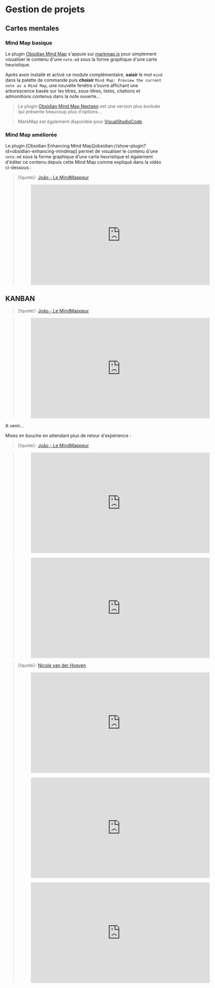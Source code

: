# Gestion de projets


## Cartes mentales

### Mind Map basique

Le plugin [Obsidian Mind Map](obsidian://show-plugin?id=obsidian-mind-map) s'appuie sur  [markmap.js](https://markmap.js.org/) pour simplement visualiser le contenu d'une `note.md` sous la forme graphique d'une carte heuristique.

Après avoir installé et activé ce module complémentaire, **saisir** le mot `mind` dans la palette de commande  puis **choisir** `Mind Map: Preview the current note as a Mind Map`, une nouvelle fenêtre s'ouvre affichant une arborescence basée sur les titres, sous-titres, listes, citations et admonitions contenus dans la note ouverte...

> Le plugin [Obsidian Mind Map Nextgen](obsidian://show-plugin?id=obsidian-mindmap-nextgen) est une version plus évoluée qui présente beaucoup plus d'options...

> MarkMap est également disponible pour [VisualStudioCode](https://marketplace.visualstudio.com/items?itemName=gera2ld.markmap-vscode).

### Mind Map améliorée

Le plugin [Obsidian Enhancing Mind Map][obsidian://show-plugin?id=obsidian-enhancing-mindmap] permet de visualiser le contenu d'une `note.md` sous la forme graphique d'une carte heuristique et également d'éditer ce contenu depuis cette Mind Map comme expliqué dans la vidéo ci-dessous :

>[!quote]- [João - Le MindMappeur](https://www.youtube.com/c/LeMindMappeur)
><center><figure><iframe width="560" height="315" src="https://www.youtube-nocookie.com/embed/NIFeiwnQpGs" title="YouTube video player" frameborder="0" allow="accelerometer; autoplay; clipboard-write; encrypted-media; gyroscope; picture-in-picture" allowfullscreen></iframe></figure></center>
## KANBAN

<!--
[google.com/search?q=kanban&rlz=1C1CHBF_frFR845FR845&oq=kanban&aqs=chrome..69i57j0i433i512j0i512l3j69i60l3.3175j0j7&sourceid=chrome&ie=UTF-8](https://www.google.com/search?q=kanban&rlz=1C1CHBF_frFR845FR845&oq=kanban&aqs=chrome..69i57j0i433i512j0i512l3j69i60l3.3175j0j7&sourceid=chrome&ie=UTF-8)

[https://fr.wikipedia.org/wiki/Kanban_(développement)](https://fr.wikipedia.org/wiki/Kanban_(d%C3%A9veloppement))

[kanbanize.com/fr/ressources/debuter-avec/methode-kanban](https://kanbanize.com/fr/ressources/debuter-avec/methode-kanban)

https://www.atlassian.com/fr/agile/kanban

[cadremploi.fr/editorial/conseils/conseils-carriere/detail/article/jose-pas-demander-mais-c-est-quoi-la-methode-kanban.html](https://www.cadremploi.fr/editorial/conseils/conseils-carriere/detail/article/jose-pas-demander-mais-c-est-quoi-la-methode-kanban.html)

https://www.merci-app.com/article/kanban

https://www.amalo-recrutement.fr/blog/kanban/

https://organisologie.com/comment-sorganiser/comment-atteindre-ses-objectifs/plan-action/methode-kanban-toyota-contenu/
-->
>[!quote]- [João - Le MindMappeur](https://www.youtube.com/c/LeMindMappeur)

><center><figure><iframe width="560" height="315" src="https://www.youtube.com/embed/PSo2XkKHpWo" title="YouTube video player" frameborder="0" allow="accelerometer; autoplay; clipboard-write; encrypted-media; gyroscope; picture-in-picture" allowfullscreen></iframe></figure></center>

A venir...

Mises en bouche en attendant plus de retour d'expérience :

>[!quote]- [João - Le MindMappeur](https://www.youtube.com/c/LeMindMappeur)

><center><figure><iframe width="560" height="315" src="https://www.youtube-nocookie.com/embed/LPxyEJeVsPg" title="YouTube video player" frameborder="0" allow="accelerometer; autoplay; clipboard-write; encrypted-media; gyroscope; picture-in-picture" allowfullscreen></iframe></figure></center>


><center><figure><iframe width="560" height="315" src="https://www.youtube-nocookie.com/embed/-Fd1y0Is4wc" title="YouTube video player" frameborder="0" allow="accelerometer; autoplay; clipboard-write; encrypted-media; gyroscope; picture-in-picture" allowfullscreen></iframe></figure></center>


>[!quote]- [Nicole van der Hoeven](https://www.youtube.com/c/NicolevanderHoeven)
><center><figure><iframe width="560" height="315" src="https://www.youtube-nocookie.com/embed/ccN5vJzXwvo" title="YouTube video player" frameborder="0" allow="accelerometer; autoplay; clipboard-write; encrypted-media; gyroscope; picture-in-picture" allowfullscreen></iframe></figure></center>
><center><figure><iframe width="560" height="315" src="https://www.youtube-nocookie.com/embed/ODhHTngIMJE" title="YouTube video player" frameborder="0" allow="accelerometer; autoplay; clipboard-write; encrypted-media; gyroscope; picture-in-picture" allowfullscreen></iframe></figure></center>
><center><figure><iframe width="560" height="315" src="https://www.youtube-nocookie.com/embed/T2Aeaq4sk7M" title="YouTube video player" frameborder="0" allow="accelerometer; autoplay; clipboard-write; encrypted-media; gyroscope; picture-in-picture" allowfullscreen></iframe></figure></center>

